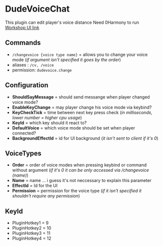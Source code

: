 # DudeVoiceChat
This plugin can edit player's voice distance
Need 0Harmony to run
[Workshop UI link](https://steamcommunity.com/sharedfiles/filedetails/?id=2391628792)

## Commands
- `/changevoice {voice type name}` = allows you to change your voice mode (*if argument isn't specified it goes by the order*)
- aliases : `/cv, /voice`
- permission: `dudevoice.change`
## Configuration
- **ShouldSayMessage** = should send messange when player changed voice mode?
- **EnableKeyChange** = may player change his voice mode via keybind? 
- **KeyCheckTick** = time between next key press check (*in milliseconds*, *lower number = higher cpu usage*)
- **KeyId** = which key should it react to?
- **DefaultVoice** = which voice mode should be set when player connected?
- **BackgroundEffectId** = id for UI background (*it isn't sent to client if it's 0*)

## VoiceTypes
- **Order** = order of voice modes when pressing keybind or command without argument (*if it's 0 it can be only accessed via /changevoice (name)*)
- **Name** = name ... i guess it's not neccessary to explain this parameter
- **EffectId** = Id for the UI
- **Permission** = permission for the voice type (*if it isn't specified it shouldn't require any permission*)

## KeyId
- PluginHotkey1 = 9
- PluginHotkey2 = 10
- PluginHotkey3 = 11
- PluginHotkey4 = 12
